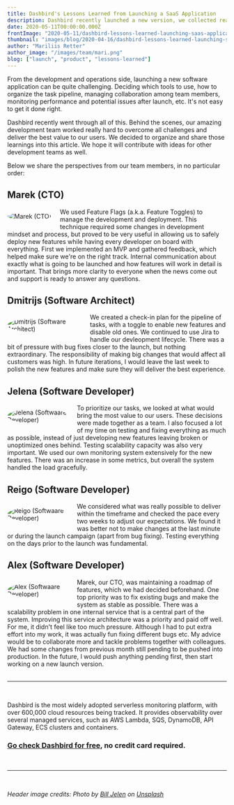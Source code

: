 ```yaml
---
title: Dashbird's Lessons Learned from Launching a SaaS Application
description: Dashbird recently launched a new version, we collected really good lessons learned from our development team
date: 2020-05-11T00:00:00.000Z
frontImage: "2020-05-11/dashbird-lessons-learned-launching-saas-application.png"
thumbnail: "images/blog/2020-04-16/dashbird-lessons-learned-launching-saas-application.png"
author: "Mariliis Retter"
author_image: "/images/team/mari.png"
blog: ["launch", "product", "lessons-learned"]
---
```


From the development and operations side, launching a new software application can be quite challenging. Deciding which tools to use, how to organize the task pipeline, managing collaboration among team members, monitoring performance and potential issues after launch, etc. It's not easy to get it done right.

Dashbird recently went through all of this. Behind the scenes, our amazing development team worked really hard to overcome all challenges and deliver the best value to our users. We decided to organize and share those learnings into this article. We hope it will contribute with ideas for other development teams as well.

Below we share the perspectives from our team members, in no particular order:

## Marek (CTO)

<div class="text-justify">
    <div style="float: left; max-width: 180px; margin: 10px 20px 10px 0px;">
        <img style="border-radius: 50%; max-width: 170px;" src="/images/team/marek.jpg" alt="Marek (CTO)">
    </div>
    We used Feature Flags (a.k.a. Feature Toggles) to manage the development and deployment. This technique required some changes in development mindset and process, but proved to be very useful in allowing us to safely deploy new features while having every developer on board with everything. First we implemented an MVP and gathered feedback, which helped make sure we're on the right track. Internal communication about exactly what is going to be launched and how features will work in detail is important. That brings more clarity to everyone when the news come out and support is ready to answer any questions.
</div>

## Dmitrijs (Software Architect)

<div class="text-justify">
    <div style="float: left; max-width: 180px; margin: 10px 20px 10px 0px;">
        <img style="border-radius: 50%; max-width: 170px;" src="/images/team/dmitrijs.png" alt="Dmitrijs (Software Architect)">
    </div>
    We created a check-in plan for the pipeline of tasks, with a toggle to enable new features and disable old ones. We continued to use Jira to handle our devleopment lifecycle. There was a bit of pressure with bug fixes closer to the launch, but nothing extraordinary. The responsibility of making big changes that would affect all customers was high. In future iterations, I would leave the last week to polish the new features and make sure they will deliver the best experience.
</div>

## Jelena (Software Developer)

<div class="text-justify">
    <div style="float: left; max-width: 150px; margin: 10px 20px 10px 0px;">
        <img style="border-radius: 50%; max-width: 140px;" src="/images/team/jelena.jpg" alt="Jelena (Softwaare Developer)">
    </div>
    To prioritize our tasks, we looked at what would bring the most value to our users. These decisions were made together as a team. I also focused a lot of my time on testing and fixing everything as much as possible, instead of just developing new features leaving broken or unoptimized ones behind. Testing scalability capacity was also very important. We used our own monitoring system extensively for the new features. There was an increase in some metrics, but overall the system handled the load gracefully.
</div>

## Reigo (Software Developer)

<div class="text-justify">
    <div style="float: left; max-width: 150px; margin: 10px 20px 10px 0px;">
        <img style="border-radius: 50%; max-width: 140px;" src="/images/team/reigo.jpg" alt="Reigo (Softwaare Developer)">
    </div>
    We considered what was really possible to deliver within the timeframe and checked the pace every two weeks to adjust our expectations. We found it was better not to make changes at the last minute or during the launch campaign (apart from bug fixing). Testing everything on the days prior to the launch was fundamental.
</div>

## Alex (Software Developer)

<div class="text-justify">
    <div style="float: left; max-width: 150px; margin: 10px 20px 10px 0px;">
        <img style="border-radius: 50%; max-width: 140px;" src="/images/team/alex.jpg" alt="Alex (Softwaare Developer)">
    </div>
    Marek, our CTO, was maintaining a roadmap of features, which we had decided beforehand. One top priority was to fix existing bugs and make the system as stable as possible. There was a scalability problem in one internal service that is a central part of the system. Improving this service architecture was a priority and paid off well. For me, it didn't feel like too much pressure. Although I had to put extra effort into my work, it was actually fun fixing different bugs etc. My advice would be to collaborate more and tackle problems together with colleagues. We had some changes from previous month still pending to be pushed into production. In the future, I would push anything pending first, then start working on a new launch version.
</div>
<br>

<hr>

<br>

Dashbird is the most widely adopted serverless monitoring platform, with over 600,000 cloud resources being tracked. It provides observability over several managed services, such as AWS Lambda, SQS, DynamoDB, API Gateway, ECS clusters and containers.

### [Go check Dashbird for free](https://dashbird.io/#register), no credit card required.

<br>

<hr>

<br>

_Header image credits: Photo by [Bill Jelen](https://unsplash.com/@billjelen?utm_source=unsplash&utm_medium=referral&utm_content=creditCopyText) on [Unsplash](https://unsplash.com/s/photos/spacex-launch?utm_source=unsplash&utm_medium=referral&utm_content=creditCopyText)_
